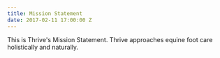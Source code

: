 ```yaml
---
title: Mission Statement
date: 2017-02-11 17:00:00 Z
---
```


This is Thrive's Mission Statement.  Thrive approaches equine foot care holistically and naturally.